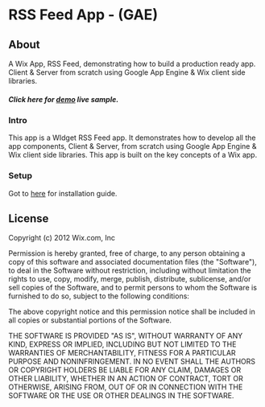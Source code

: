 # RSS Feed App - (GAE)

## About 
A Wix App, RSS Feed, demonstrating how to build a production ready app. Client & Server from scratch using Google App Engine & Wix client side libraries.

##### Click here for <a href="http://editor.wix.com/html/editor/web/renderer/new?siteId=b1b3473c-8124-4de4-a074-0f650b1b3ee4&editorSessionId=2107643A-2685-4A53-9AED-0F485F43AC9A&appDefinitionId=12d96f52-091d-56de-82ec-51cd5b3c7bbd" target="_blank">demo</a> live sample.

### Intro 

This app is a WIdget RSS Feed app. It demonstrates how to develop all the app components, Client & Server, from scratch using Google App Engine & Wix client side libraries. 
This app is built on the key concepts of a Wix app.

### Setup

Got to <a href="http://dev.wix.com/docs/display/DRAF/Wix+App+on+Google+App+Engine+Setup" target="_blank">here</a> for installation guide.

## License

Copyright (c) 2012 Wix.com, Inc

Permission is hereby granted, free of charge, to any person obtaining a copy of this software and associated documentation files (the "Software"), to deal in the Software without restriction, including without limitation the rights to use, copy, modify, merge, publish, distribute, sublicense, and/or sell copies of the Software, and to permit persons to whom the Software is furnished to do so, subject to the following conditions:

The above copyright notice and this permission notice shall be included in all copies or substantial portions of the Software.

THE SOFTWARE IS PROVIDED "AS IS", WITHOUT WARRANTY OF ANY KIND, EXPRESS OR IMPLIED, INCLUDING BUT NOT LIMITED TO THE WARRANTIES OF MERCHANTABILITY, FITNESS FOR A PARTICULAR PURPOSE AND NONINFRINGEMENT. IN NO EVENT SHALL THE AUTHORS OR COPYRIGHT HOLDERS BE LIABLE FOR ANY CLAIM, DAMAGES OR OTHER LIABILITY, WHETHER IN AN ACTION OF CONTRACT, TORT OR OTHERWISE, ARISING FROM, OUT OF OR IN CONNECTION WITH THE SOFTWARE OR THE USE OR OTHER DEALINGS IN THE SOFTWARE.


